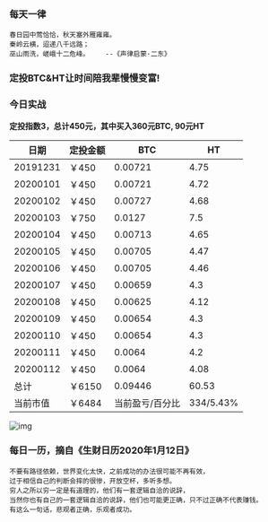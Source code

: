 ### 每天一律

```text
春日园中莺恰恰，秋天塞外雁雍雍。
秦岭云横，迢递八千远路；
巫山雨洗，嵯峨十二危峰。    --《声律启蒙·二东》
```

### 定投BTC&HT让时间陪我辈慢慢变富!

### 今日实战

**定投指数3，总计450元，其中买入360元BTC, 90元HT**

| 日期     | 定投金额 | BTC             | HT        |
| -------- | -------- | --------------- | --------- |
| 20191231 | ￥450    | 0.00721         | 4.75      |
| 20200101 | ￥450    | 0.00721         | 4.72      |
| 20200102 | ￥450    | 0.00727         | 4.68      |
| 20200103 | ￥750    | 0.0127          | 7.5       |
| 20200104 | ￥450    | 0.00713         | 4.65      |
| 20200105 | ￥450    | 0.00705         | 4.47      |
| 20200106 | ￥450    | 0.00705         | 4.46      |
| 20200107 | ￥450    | 0.00659         | 4.3       |
| 20200108 | ￥450    | 0.00625         | 4.12      |
| 20200109 | ￥450    | 0.00654         | 4.3       |
| 20200110 | ￥450    | 0.00654         | 4.3       |
| 20200111 | ￥450    | 0.0064          | 4.2       |
| 20200112 | ￥450    | 0.0064          | 4.08       |
| 总计     | ￥6150   | 0.09446        | 60.53     |
| 当前市值 | ￥6484   | 当前盈亏/百分比 | 334/5.43% |

![img](https://oss02.bihu.com/image/20200112/c93af4efc8b767c15fc785d0e78abbc4_G4YDEKRYGUZA.jpg)

### 每日一历，摘自《生财日历2020年1月12日》

```text
不要有路径依赖，世界变化太快，之前成功的办法很可能不再有效，
过于相信自己的判断会摔的很惨，开放空杯，多听多想。
穷人之所以穷一定是有道理的，他们有一套逻辑自洽的说辞，
当然你也有自己的一套逻辑自洽的说辞，他们也可能更正确，只不过正确不代表赚钱。
有这么一句话，悲观者正确，乐观者成功。
```